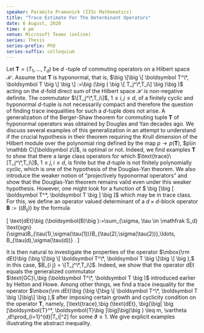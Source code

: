 ```yaml
---
speaker: Paramita Pramanick (IISc Mathematics)
title: "Trace Estimate For The Determinant Operators"
date: 6 August, 2020
time: 4 pm
venue: Microsoft Teams (online)
series: Thesis
series-prefix: PhD
series-suffix: colloquium
---
```


Let $\boldsymbol T=(T_1, \ldots , T_d)$ be $d$ -tuple of commuting operators
on a Hilbert space $\mathcal{H}$. Assume that $\boldsymbol T$ is hyponormal, 
that is, 
$\big \[\big \[ \boldsymbol T^\*, \boldsymbol T \big \] \big \]
:=\big (\big ( \big \[ T_j^\*,T_i\] \big )\big )$ acting on the $d$-fold
direct sum of the Hilbert space $\mathcal{H}$ is non-negative definite. 
The commutator $\[T_j^\*,T_i\]$, $1\leq i,j \leq d$, of a finitely cyclic and 
hyponormal $d$-tuple is not necessarily compact and therefore the question
 of finding trace inequalities for such a $d$-tuple does not arise. 
A generalization of the Berger-Shaw theorem for commuting tuple $\boldsymbol T$ of
hyponormal operators was obtained by Douglas and Yan decades ago.  We discuss several
examples of this generalization in an attempt to understand if the crucial hypothesis
in their theorem requiring the Krull dimension of the Hilbert module over the polynomial
ring defined by the map $p\to p(\boldsymbol T)$, $p\in \mathbb C\[\boldsymbol z\]$, is
optimal or not. Indeed, we find examples $\boldsymbol T$ to show that there a large class
operators for which $\text{trace}\[T_j^\*,T_i\]$, $1\leq j,i \leq d$, is finite but the
$d$-tuple is not finitely polynomially cyclic, which is one of the hypothesis of the
Douglas-Yan theorem. We also introduce the weaker notion of "projectively hyponormal 
operators" and show that the Douglas-Yan theorem remains valid even under this weaker hypothesis. 
However, one might look for a function of 
$ \big \[\big \[ \boldsymbol T^\*, \boldsymbol T \big \] \big \]$ 
which may be in trace class. For this, we define an operator valued determinant of a 
$d\times d$-block operator $\boldsymbol B := \big (\big ( B_{i j} \big ) \big )$ 
by the formula 

\[
\text{dEt}\big (\boldsymbol{B}\big ):=\sum_{\sigma, \tau \in \mathfrak S_d} 
\text{sgn}(\sigma)B_{\tau(1),\sigma(\tau(1))}B_{\tau(2),\sigma(\tau(2))},\ldots, 
B_{\tau(d),\sigma(\tau(d))} .
\]

It is then natural to investigate the properties of the operator 
$\mbox{\rm dEt}\big (\big \[\big \[ \boldsymbol T^\*, \boldsymbol T \big \]\big \] \big ),$
in this case, $B_{i j} = \[T_j^\*,T_i\]$. 
Indeed, we show that the operator dEt equals the generalized commutator  
$\text{GC}\,\big (\boldsymbol T^\*, \boldsymbol T \big )$ introduced earlier by 
Helton and Howe. Among other things, we find a trace inequality for the operator 
$\mbox{\rm dEt}\big (\big \[\big \[ \boldsymbol T^\*, \boldsymbol T \big \]\big\] \big ),$ 
after imposing certain growth and cyclicity condition on the operator $\boldsymbol T$, namely, 
\[\text{trace}\,\big (\text{dEt}\,
\big(\big\[ \big \[\boldsymbol{T}^\*, \boldsymbol{T}\big \]\big\]\big)\big )
\leq m\, \vartheta \,d!\prod_{i=1}^{d}\|T_i\|^2\]
for some $\vartheta \geq 1.$ We give explicit examples illustrating the abstract inequality.
